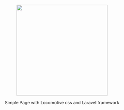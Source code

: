 <p align="center">
	<img src="https://res.cloudinary.com/dtfbvvkyp/image/upload/v1566331377/laravel-logolockup-cmyk-red.svg" width="300">
</p>

<p align="center">
	Simple Page with Locomotive css and Laravel framework
</p>





